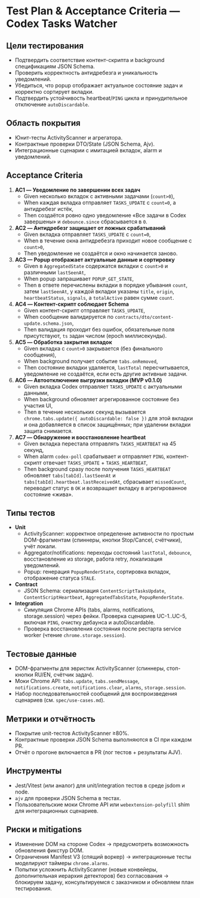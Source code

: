 # Test Plan & Acceptance Criteria — Codex Tasks Watcher

## Цели тестирования
- Подтвердить соответствие контент-скрипта и background спецификациям JSON Schema.
- Проверить корректность антидребезга и уникальность уведомлений.
- Убедиться, что popup отображает актуальное состояние задач и корректно сортирует вкладки.
- Подтвердить устойчивость heartbeat/`PING` цикла и принудительное отключение `autoDiscardable`.

## Область покрытия
- Юнит-тесты ActivityScanner и агрегатора.
- Контрактные проверки DTO/State (JSON Schema, Ajv).
- Интеграционные сценарии с имитацией вкладок, alarm и уведомлений.

## Acceptance Criteria
1. **AC1 — Уведомление по завершении всех задач**
   - Given несколько вкладок с активными задачами (`count>0`),
   - When каждая вкладка отправляет `TASKS_UPDATE` с `count=0`, а антидребезг истёк,
   - Then создаётся ровно одно уведомление «Все задачи в Codex завершены» и `debounce.since` сбрасывается в `0`.
2. **AC2 — Антидребезг защищает от ложных срабатываний**
   - Given вкладка отправляет `TASKS_UPDATE` с `count=0`,
   - When в течение окна антидребезга приходит новое сообщение с `count>0`,
   - Then уведомление не создаётся и окно начинается заново.
3. **AC3 — Popup отображает актуальные данные и сортировку**
   - Given в `AggregatedState` содержатся вкладки с `count>0` и различными `lastSeenAt`,
   - When popup запрашивает `POPUP_GET_STATE`,
   - Then в ответе перечислены вкладки в порядке убывания `count`, затем `lastSeenAt`, у каждой вкладки указаны `title`, `origin`, `heartbeatStatus`, `signals`, а `totalActive` равен сумме `count`.
4. **AC4 — Контент-скрипт соблюдает Schema**
   - Given контент-скрипт отправляет `TASKS_UPDATE`,
   - When сообщение валидируется по `contracts/dto/content-update.schema.json`,
   - Then валидация проходит без ошибок, обязательные поля присутствуют, `ts` задан числом (epoch миллисекунды).
5. **AC5 — Обработка закрытия вкладок**
   - Given вкладка с `count>0` закрывается (без финального сообщения),
   - When background получает событие `tabs.onRemoved`,
   - Then состояние вкладки удаляется, `lastTotal` пересчитывается, уведомление не создаётся, если есть другие активные задачи.
6. **AC6 — Автоотключение выгрузки вкладки (MVP v0.1.0)**
   - Given вкладка Codex отправляет `TASKS_UPDATE` с актуальными данными,
   - When background обновляет агрегированное состояние без участия UI,
    - Then в течение нескольких секунд вызывается `chrome.tabs.update({ autoDiscardable: false })` для этой вкладки и она добавляется в список защищённых; при удалении вкладки защита снимается.
7. **AC7 — Обнаружение и восстановление heartbeat**
   - Given вкладка перестала отправлять `TASKS_HEARTBEAT` на 45 секунд,
   - When alarm `codex-poll` срабатывает и отправляет `PING`, контент-скрипт отвечает `TASKS_UPDATE` + `TASKS_HEARTBEAT`,
   - Then background сразу после получения `TASKS_HEARTBEAT` обновляет `tabs[tabId].lastSeenAt` и `tabs[tabId].heartbeat.lastReceivedAt`, сбрасывает `missedCount`, переводит статус в `OK` и возвращает вкладку в агрегированное состояние «жива».

## Типы тестов
- **Unit**
  - ActivityScanner: корректное определение активности по простым DOM-фрагментам (спиннеры, кнопки Stop/Cancel, счётчики), учёт локали.
  - Aggregator/notifications: переходы состояний `lastTotal`, `debounce`, восстановление из storage, работа retry, локализация уведомлений.
  - Popup: генерация `PopupRenderState`, сортировка вкладок, отображение статуса `STALE`.
- **Contract**
  - JSON Schema: сериализация `ContentScriptTasksUpdate`, `ContentScriptHeartbeat`, `AggregatedTabsState`, `PopupRenderState`.
- **Integration**
  - Симуляция Chrome APIs (tabs, alarms, notifications, storage.session) через фейки. Проверка сценариев UC-1..UC-5, включая `PING`, очистку дебаунса и autoDiscardable.
  - Проверка восстановления состояния после рестарта service worker (чтение `chrome.storage.session`).

## Тестовые данные
- DOM-фрагменты для эвристик ActivityScanner (спиннеры, стоп-кнопки RU/EN, счётчик задач).
- Моки Chrome API: `tabs.update`, `tabs.sendMessage`, `notifications.create`, `notifications.clear`, `alarms`, `storage.session`.
- Набор последовательностей сообщений для воспроизведения сценариев (см. `spec/use-cases.md`).

## Метрики и отчётность
- Покрытие unit-тестов ActivityScanner ≥80%.
- Контрактные проверки JSON Schema выполняются в CI при каждом PR.
- Отчёт о прогоне включается в PR (лог тестов + результаты AJV).

## Инструменты
- Jest/Vitest (или аналог) для unit/integration тестов в среде jsdom и node.
- `ajv` для проверки JSON Schema в тестах.
- Пользовательские моки Chrome API или `webextension-polyfill` shim для интеграционных сценариев.

## Риски и mitigations
- Изменение DOM на стороне Codex → предусмотреть возможность обновления фикстур DOM.
- Ограничения Manifest V3 (спящий воркер) → интеграционные тесты моделируют таймеры `chrome.alarms`.
- Попытки усложнить ActivityScanner (новые конвейеры, дополнительная иерархия детекторов) без согласования → блокируем задачу, консультируемся с заказчиком и обновляем план тестирования.
